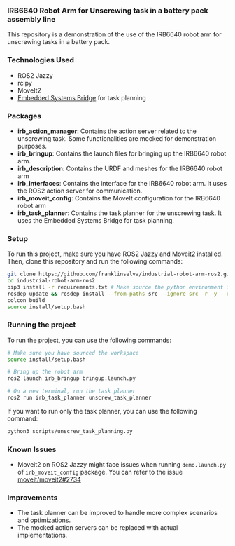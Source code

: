 ### IRB6640 Robot Arm for Unscrewing task in a battery pack assembly line

This repository is a demonstration of the use of the IRB6640 robot arm for unscrewing tasks in a battery pack.

### Technologies Used

 - ROS2 Jazzy
 - rclpy
 - MoveIt2
 - [Embedded Systems Bridge](https://github.com/aiplan4eu/embedded-systems-bridge) for task planning


### Packages

 - **irb_action_manager**: Contains the action server related to the unscrewing task. Some functionalities are mocked for demonstration purposes.
 - **irb_bringup**: Contains the launch files for bringing up the IRB6640 robot arm.
 - **irb_description**: Contains the URDF and meshes for the IRB6640 robot arm
 - **irb_interfaces**: Contains the interface for the IRB6640 robot arm. It uses the ROS2 action server for communication.
 - **irb_moveit_config**: Contains the MoveIt configuration for the IRB6640 robot arm
 - **irb_task_planner**: Contains the task planner for the unscrewing task. It uses the Embedded Systems Bridge for task planning.


### Setup

To run this project, make sure you have ROS2 Jazzy and Moveit2 installed. Then, clone this repository and run the following commands:

```bash
git clone https://github.com/franklinselva/industrial-robot-arm-ros2.git
cd industrial-robot-arm-ros2
pip3 install -r requirements.txt # Make source the python environment is linked to ROS2
rosdep update && rosdep install --from-paths src --ignore-src -r -y --rosdistro $ROS_DISTRO
colcon build
source install/setup.bash
```

### Running the project

To run the project, you can use the following commands:

```bash
# Make sure you have sourced the workspace
source install/setup.bash

# Bring up the robot arm
ros2 launch irb_bringup bringup.launch.py

# On a new terminal, run the task planner
ros2 run irb_task_planner unscrew_task_planner
```

If you want to run only the task planner, you can use the following command:

```bash
python3 scripts/unscrew_task_planning.py
```

### Known Issues

 - Moveit2 on ROS2 Jazzy might face issues when running `demo.launch.py` of `irb_moveit_config` package. You can refer to the issue [moveit/moveit2#2734](https://github.com/moveit/moveit2/issues/2734)

### Improvements

 - The task planner can be improved to handle more complex scenarios and optimizations.
 - The mocked action servers can be replaced with actual implementations.
